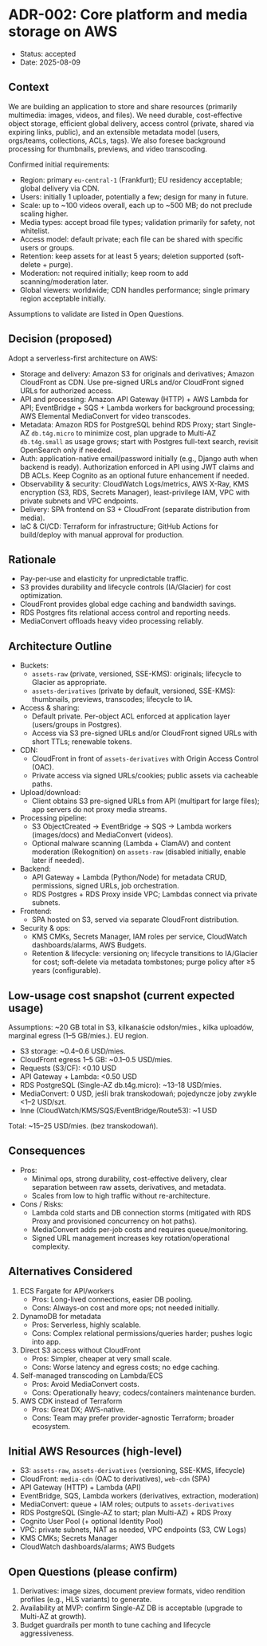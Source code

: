 # ADR-002: Core platform and media storage on AWS

 - Status: accepted
- Date: 2025-08-09

## Context
We are building an application to store and share resources (primarily multimedia: images, videos, and files). We need durable, cost-effective object storage, efficient global delivery, access control (private, shared via expiring links, public), and an extensible metadata model (users, orgs/teams, collections, ACLs, tags). We also foresee background processing for thumbnails, previews, and video transcoding.

Confirmed initial requirements:
- Region: primary `eu-central-1` (Frankfurt); EU residency acceptable; global delivery via CDN.
- Users: initially 1 uploader, potentially a few; design for many in future.
- Scale: up to ~100 videos overall, each up to ~500 MB; do not preclude scaling higher.
- Media types: accept broad file types; validation primarily for safety, not whitelist.
- Access model: default private; each file can be shared with specific users or groups.
- Retention: keep assets for at least 5 years; deletion supported (soft-delete + purge).
- Moderation: not required initially; keep room to add scanning/moderation later.
- Global viewers: worldwide; CDN handles performance; single primary region acceptable initially.

Assumptions to validate are listed in Open Questions.

## Decision (proposed)
Adopt a serverless-first architecture on AWS:
- Storage and delivery: Amazon S3 for originals and derivatives; Amazon CloudFront as CDN. Use pre-signed URLs and/or CloudFront signed URLs for authorized access.
- API and processing: Amazon API Gateway (HTTP) + AWS Lambda for API; EventBridge + SQS + Lambda workers for background processing; AWS Elemental MediaConvert for video transcodes.
- Metadata: Amazon RDS for PostgreSQL behind RDS Proxy; start Single-AZ `db.t4g.micro` to minimize cost, plan upgrade to Multi-AZ `db.t4g.small` as usage grows; start with Postgres full-text search, revisit OpenSearch only if needed.
- Auth: application-native email/password initially (e.g., Django auth when backend is ready). Authorization enforced in API using JWT claims and DB ACLs. Keep Cognito as an optional future enhancement if needed.
- Observability & security: CloudWatch Logs/metrics, AWS X-Ray, KMS encryption (S3, RDS, Secrets Manager), least-privilege IAM, VPC with private subnets and VPC endpoints.
- Delivery: SPA frontend on S3 + CloudFront (separate distribution from media).
- IaC & CI/CD: Terraform for infrastructure; GitHub Actions for build/deploy with manual approval for production.

## Rationale
- Pay-per-use and elasticity for unpredictable traffic.
- S3 provides durability and lifecycle controls (IA/Glacier) for cost optimization.
- CloudFront provides global edge caching and bandwidth savings.
- RDS Postgres fits relational access control and reporting needs.
- MediaConvert offloads heavy video processing reliably.

## Architecture Outline
- Buckets:
  - `assets-raw` (private, versioned, SSE-KMS): originals; lifecycle to Glacier as appropriate.
  - `assets-derivatives` (private by default, versioned, SSE-KMS): thumbnails, previews, transcodes; lifecycle to IA.
- Access & sharing:
  - Default private. Per-object ACL enforced at application layer (users/groups in Postgres).
  - Access via S3 pre-signed URLs and/or CloudFront signed URLs with short TTLs; renewable tokens.
- CDN:
  - CloudFront in front of `assets-derivatives` with Origin Access Control (OAC).
  - Private access via signed URLs/cookies; public assets via cacheable paths.
- Upload/download:
  - Client obtains S3 pre-signed URLs from API (multipart for large files); app servers do not proxy media streams.
- Processing pipeline:
  - S3 ObjectCreated -> EventBridge -> SQS -> Lambda workers (images/docs) and MediaConvert (videos).
  - Optional malware scanning (Lambda + ClamAV) and content moderation (Rekognition) on `assets-raw` (disabled initially, enable later if needed).
- Backend:
  - API Gateway + Lambda (Python/Node) for metadata CRUD, permissions, signed URLs, job orchestration.
  - RDS Postgres + RDS Proxy inside VPC; Lambdas connect via private subnets.
- Frontend:
  - SPA hosted on S3, served via separate CloudFront distribution.
- Security & ops:
  - KMS CMKs, Secrets Manager, IAM roles per service, CloudWatch dashboards/alarms, AWS Budgets.
  - Retention & lifecycle: versioning on; lifecycle transitions to IA/Glacier for cost; soft-delete via metadata tombstones; purge policy after ≥5 years (configurable).

## Low-usage cost snapshot (current expected usage)
Assumptions: ~20 GB total in S3, kilkanaście odsłon/mies., kilka uploadów, marginal egress (1–5 GB/mies.). EU region.
- S3 storage: ~0.4–0.6 USD/mies.
- CloudFront egress 1–5 GB: ~0.1–0.5 USD/mies.
- Requests (S3/CF): <0.10 USD
- API Gateway + Lambda: <0.50 USD
- RDS PostgreSQL (Single-AZ db.t4g.micro): ~13–18 USD/mies.
- MediaConvert: 0 USD, jeśli brak transkodowań; pojedyncze joby zwykle <1–2 USD/szt.
- Inne (CloudWatch/KMS/SQS/EventBridge/Route53): ~1 USD

Total: ~15–25 USD/mies. (bez transkodowań).

## Consequences
- Pros:
  - Minimal ops, strong durability, cost-effective delivery, clear separation between raw assets, derivatives, and metadata.
  - Scales from low to high traffic without re-architecture.
- Cons / Risks:
  - Lambda cold starts and DB connection storms (mitigated with RDS Proxy and provisioned concurrency on hot paths).
  - MediaConvert adds per-job costs and requires queue/monitoring.
  - Signed URL management increases key rotation/operational complexity.

## Alternatives Considered
1. ECS Fargate for API/workers
   - Pros: Long-lived connections, easier DB pooling.
   - Cons: Always-on cost and more ops; not needed initially.
2. DynamoDB for metadata
   - Pros: Serverless, highly scalable.
   - Cons: Complex relational permissions/queries harder; pushes logic into app.
3. Direct S3 access without CloudFront
   - Pros: Simpler, cheaper at very small scale.
   - Cons: Worse latency and egress costs; no edge caching.
4. Self-managed transcoding on Lambda/ECS
   - Pros: Avoid MediaConvert costs.
   - Cons: Operationally heavy; codecs/containers maintenance burden.
5. AWS CDK instead of Terraform
   - Pros: Great DX; AWS-native.
   - Cons: Team may prefer provider-agnostic Terraform; broader ecosystem.

## Initial AWS Resources (high-level)
- S3: `assets-raw`, `assets-derivatives` (versioning, SSE-KMS, lifecycle)
- CloudFront: `media-cdn` (OAC to derivatives), `web-cdn` (SPA)
- API Gateway (HTTP) + Lambda (API)
- EventBridge, SQS, Lambda workers (derivatives, extraction, moderation)
- MediaConvert: queue + IAM roles; outputs to `assets-derivatives`
 - RDS PostgreSQL (Single-AZ to start; plan Multi-AZ) + RDS Proxy
- Cognito User Pool (+ optional Identity Pool)
- VPC: private subnets, NAT as needed, VPC endpoints (S3, CW Logs)
- KMS CMKs; Secrets Manager
- CloudWatch dashboards/alarms; AWS Budgets

## Open Questions (please confirm)
1. Derivatives: image sizes, document preview formats, video rendition profiles (e.g., HLS variants) to generate.
2. Availability at MVP: confirm Single-AZ DB is acceptable (upgrade to Multi-AZ at growth).
3. Budget guardrails per month to tune caching and lifecycle aggressiveness.
